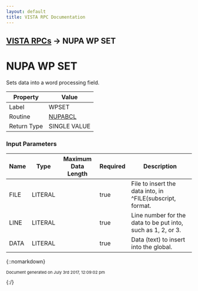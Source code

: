 ```yaml
---
layout: default
title: VISTA RPC Documentation
---
```


## [VISTA RPCs](TableOfContents) &#8594; NUPA WP SET
# NUPA WP SET

Sets data into a word processing field.

Property | Value
--- | ---
Label | WPSET
Routine | [NUPABCL](http://code.osehra.org/dox/Routine_NUPABCL_source.html)
Return Type | SINGLE VALUE


### Input Parameters

Name | Type | Maximum Data Length | Required | Description
--- | --- | --- | --- | ---
FILE | LITERAL |  | true | File to insert the data into, in ^FILE(subscript, format.
LINE | LITERAL |  | true | Line number for the data to be put into, such as 1, 2, or 3.
DATA | LITERAL |  | true | Data (text) to insert into the global.



{::nomarkdown} <br/><p style="font-size: 11px">Document generated on July 3rd 2017, 12:09:02 pm</p>{:/}